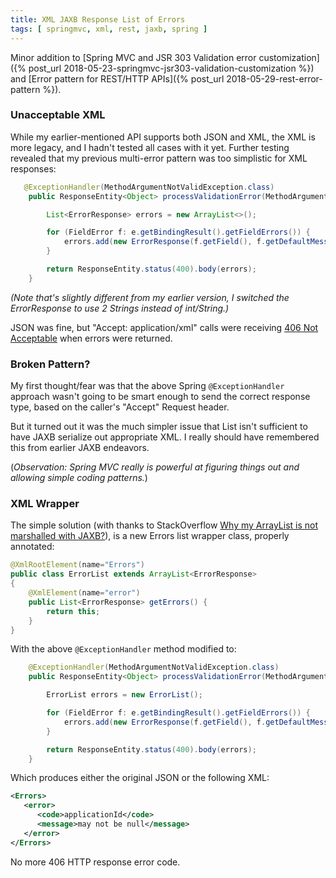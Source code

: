 ```yaml
---
title: XML JAXB Response List of Errors
tags: [ springmvc, xml, rest, jaxb, spring ]
---
```

Minor addition to [Spring MVC and JSR 303 Validation error customization]({% post_url 2018-05-23-springmvc-jsr303-validation-customization %}) and [Error pattern for REST/HTTP APIs]({% post_url 2018-05-29-rest-error-pattern %}).

### Unacceptable XML

While my earlier-mentioned API supports both JSON and XML, the XML is more legacy, and I hadn't tested all cases with it yet. Further testing revealed that my previous multi-error pattern was too simplistic for XML responses:

```java
   @ExceptionHandler(MethodArgumentNotValidException.class)  
    public ResponseEntity<Object> processValidationError(MethodArgumentNotValidException e) {

        List<ErrorResponse> errors = new ArrayList<>();

        for (FieldError f: e.getBindingResult().getFieldErrors()) {  
            errors.add(new ErrorResponse(f.getField(), f.getDefaultMessage()));  
        }

        return ResponseEntity.status(400).body(errors);  
    }
```
_(Note that's slightly different from my earlier version, I switched the ErrorResponse to use 2 Strings instead of int/String.)_

JSON was fine, but "Accept: application/xml" calls were receiving [406 Not Acceptable](https://www.w3.org/Protocols/rfc2616/rfc2616-sec10.html#sec10.4.7) when errors were returned.

### Broken Pattern?

My first thought/fear was that the above Spring `@ExceptionHandler` approach wasn't going to be smart enough to send the correct response type, based on the caller's "Accept" Request header.

But it turned out it was the much simpler issue that List isn't sufficient to have JAXB serialize out appropriate XML. I really should have remembered this from earlier JAXB endeavors.

(_Observation: Spring MVC really is powerful at figuring things out and allowing simple coding patterns._)

### XML Wrapper

The simple solution (with thanks to StackOverflow [Why my ArrayList is not marshalled with JAXB?](https://stackoverflow.com/a/4152683/796761)), is a new Errors list wrapper class, properly annotated:
```java
@XmlRootElement(name="Errors")  
public class ErrorList extends ArrayList<ErrorResponse>  
{  
    @XmlElement(name="error")  
    public List<ErrorResponse> getErrors() {  
        return this;  
    }  
}
```

With the above `@ExceptionHandler` method modified to:
```java
    @ExceptionHandler(MethodArgumentNotValidException.class)  
    public ResponseEntity<Object> processValidationError(MethodArgumentNotValidException e) {

        ErrorList errors = new ErrorList();

        for (FieldError f: e.getBindingResult().getFieldErrors()) {  
            errors.add(new ErrorResponse(f.getField(), f.getDefaultMessage()));  
        }

        return ResponseEntity.status(400).body(errors);  
    }
```

Which produces either the original JSON or the following XML:
```xml
<Errors>  
   <error>  
      <code>applicationId</code>  
      <message>may not be null</message>  
   </error>  
</Errors>
```

No more 406 HTTP response error code.
